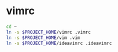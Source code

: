 vimrc
===

```sh
cd ~
ln -s $PROJECT_HOME/vimrc .vimrc
ln -s $PROJECT_HOME/vim .vim
ln -s $PROJECT_HOME/ideavimrc .ideavimrc
```
